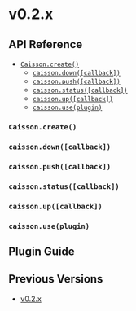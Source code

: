 # v0.2.x

## API Reference

- [`Caisson.create()`](#)
    - [`caisson.down([callback])`](#)
    - [`caisson.push([callback])`](#)
    - [`caisson.status([callback])`](#)
    - [`caisson.up([callback])`](#)
    - [`caisson.use(plugin)`](#)

### `Caisson.create()`

### `caisson.down([callback])`

### `caisson.push([callback])`

### `caisson.status([callback])`

### `caisson.up([callback])`

### `caisson.use(plugin)`

## Plugin Guide



## Previous Versions

- [v0.2.x](#)
